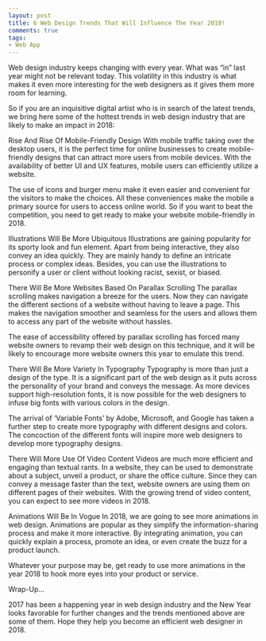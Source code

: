 ```yaml
---
layout: post
title: 6 Web Design Trends That Will Influence The Year 2018!
comments: true
tags:
- Web App
---
```

Web design industry keeps changing with every year. What was “in” last year might not be relevant today. This volatility in this industry is what makes it even more interesting for the web designers as it gives them more room for learning.

So if you are an inquisitive digital artist who is in search of the latest trends, we bring here some of the hottest trends in web design industry that are likely to make an impact in 2018:

 

Rise And Rise Of Mobile-Friendly Design
With mobile traffic taking over the desktop users, it is the perfect time for online businesses to create mobile-friendly designs that can attract more users from mobile devices. With the availability of better UI and UX features, mobile users can efficiently utilize a website.

The use of icons and burger menu make it even easier and convenient for the visitors to make the choices. All these conveniences make the mobile a primary source for users to access online world. So if you want to beat the competition, you need to get ready to make your website mobile-friendly in 2018.

 

Illustrations Will Be More Ubiquitous
Illustrations are gaining popularity for its sporty look and fun element. Apart from being interactive, they also convey an idea quickly. They are mainly handy to define an intricate process or complex ideas. Besides, you can use the illustrations to personify a user or client without looking racist, sexist, or biased.

 

There Will Be More Websites Based On Parallax Scrolling
The parallax scrolling makes navigation a breeze for the users. Now they can navigate the different sections of a website without having to leave a page. This makes the navigation smoother and seamless for the users and allows them to access any part of the website without hassles.

The ease of accessibility offered by parallax scrolling has forced many website owners to revamp their web design on this technique, and it will be likely to encourage more website owners this year to emulate this trend.

 

There Will Be More Variety In Typography
Typography is more than just a design of the type. It is a significant part of the web design as it puts across the personality of your brand and conveys the message. As more devices support high-resolution fonts, it is now possible for the web designers to infuse big fonts with various colors in the design.

The arrival of ‘Variable Fonts’ by Adobe, Microsoft, and Google has taken a further step to create more typography with different designs and colors. The concoction of the different fonts will inspire more web designers to develop more typography designs.

 

There Will More Use Of Video Content
Videos are much more efficient and engaging than textual rants. In a website, they can be used to demonstrate about a subject, unveil a product, or share the office culture. Since they can convey a message faster than the text, website owners are using them on different pages of their websites. With the growing trend of video content, you can expect to see more videos in 2018.

 

Animations Will Be In Vogue
In 2018, we are going to see more animations in web design. Animations are popular as they simplify the information-sharing process and make it more interactive. By integrating animation, you can quickly explain a process, promote an idea, or even create the buzz for a product launch.

Whatever your purpose may be, get ready to use more animations in the year 2018 to hook more eyes into your product or service.

 

Wrap-Up…

2017 has been a happening year in web design industry and the New Year looks favorable for further changes and the trends mentioned above are some of them. Hope they help you become an efficient web designer in 2018.